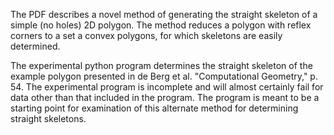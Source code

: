 The PDF describes a novel method of generating the straight skeleton of a simple (no holes) 2D polygon. The method reduces a polygon with reflex corners to a set a convex polygons, for which skeletons are easily determined.

The experimental python program determines the straight skeleton of the example polygon presented in de Berg et al. "Computational Geometry," p. 54. The experimental program is incomplete and will almost certainly fail for data other than that included in the program. The program is meant to be a starting point for examination of this alternate method for determining straight skeletons.
